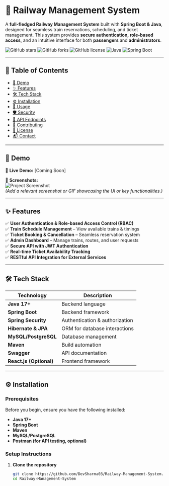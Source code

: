 # 🚆 Railway Management System

A **full-fledged Railway Management System** built with **Spring Boot & Java**, designed for seamless train reservations, scheduling, and ticket management. This system provides **secure authentication, role-based access**, and an intuitive interface for both **passengers** and **administrators**.  

![GitHub stars](https://img.shields.io/github/stars/DevSharma03/Railway-Management-System?style=social)
![GitHub forks](https://img.shields.io/github/forks/DevSharma03/Railway-Management-System?style=social)
![GitHub license](https://img.shields.io/github/license/DevSharma03/Railway-Management-System)
![Java](https://img.shields.io/badge/Java-17-blue?logo=java)
![Spring Boot](https://img.shields.io/badge/Spring%20Boot-2.7.3-green?logo=spring)

---

## 📑 Table of Contents
- [🚀 Demo](#-demo)
- [✨ Features](#-features)
- [🛠 Tech Stack](#-tech-stack)
- [⚙️ Installation](#-installation)
- [🎯 Usage](#-usage)
- [🛡️ Security](#-security)
- [🚀 API Endpoints](#-api-endpoints)
- [🤝 Contributing](#-contributing)
- [📜 License](#-license)
- [📬 Contact](#-contact)

---

## 🚀 Demo

🔗 **Live Demo:** [Coming Soon]  

📸 **Screenshots:**  
![Project Screenshot](https://your-image-url.com)  
*(Add a relevant screenshot or GIF showcasing the UI or key functionalities.)*

---

## ✨ Features

✅ **User Authentication & Role-based Access Control (RBAC)**  
✅ **Train Schedule Management** – View available trains & timings  
✅ **Ticket Booking & Cancellation** – Seamless reservation system  
✅ **Admin Dashboard** – Manage trains, routes, and user requests  
✅ **Secure API with JWT Authentication**  
✅ **Real-time Ticket Availability Tracking**  
✅ **RESTful API Integration for External Services**  

---

## 🛠 Tech Stack

| Technology | Description |
|------------|------------|
| **Java 17+** | Backend language |
| **Spring Boot** | Backend framework |
| **Spring Security** | Authentication & authorization |
| **Hibernate & JPA** | ORM for database interactions |
| **MySQL/PostgreSQL** | Database management |
| **Maven** | Build automation |
| **Swagger** | API documentation |
| **React.js (Optional)** | Frontend framework |

---

## ⚙️ Installation

### **Prerequisites**
Before you begin, ensure you have the following installed:

- **Java 17+**
- **Spring Boot**
- **Maven**
- **MySQL/PostgreSQL**
- **Postman (for API testing, optional)**

### **Setup Instructions**
1. **Clone the repository**  
   ```bash
   git clone https://github.com/DevSharma03/Railway-Management-System.git
   cd Railway-Management-System

